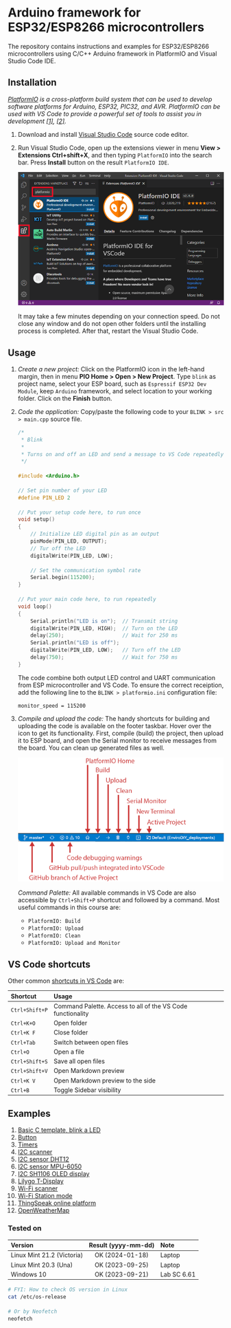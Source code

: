 # Arduino framework for ESP32/ESP8266 microcontrollers

The repository contains instructions and examples for ESP32/ESP8266 microcontrollers using C/C++ Arduino framework in PlatformIO and Visual Studio Code IDE.

## Installation

*[PlatformIO](https://platformio.org/) is a cross-platform build system that can be used to develop software platforms for Arduino, ESP32, PIC32, and AVR. PlatformIO can be used with VS Code to provide a powerful set of tools to assist you in development [[1]](https://maker.pro/arduino/tutorial/how-to-use-platformio-in-visual-studio-code-to-program-arduino), [[2]](https://dronebotworkshop.com/platformio/).*

1. Download and install [Visual Studio Code](https://code.visualstudio.com/) source code editor.

2. Run Visual Studio Code, open up the extensions viewer in menu **View > Extensions Ctrl+shift+X**, and then typing `PlatformIO` into the search bar. Press **Install** button on the result `PlatformIO IDE`.

   ![Install PlatformIO IDE](images/platformio_install.png)

   It may take a few minutes depending on your connection speed. Do not close any window and do not open other folders until the installing process is completed. After that, restart the Visual Studio Code.

## Usage

1. *Create a new project:* Click on the PlatformIO icon in the left-hand margin, then in menu **PIO Home > Open > New Project**. Type `blink` as project name, select your ESP board, such as `Espressif ESP32 Dev Module`, keep `Arduino` framework, and select location to your working folder. Click on the **Finish** button.

2. *Code the application:* Copy/paste the following code to your `BLINK > src > main.cpp` source file.

    ```c
    /*
     * Blink
     *
     * Turns on and off an LED and send a message to VS Code repeatedly.
     */

    #include <Arduino.h>

    // Set pin number of your LED
    #define PIN_LED 2

    // Put your setup code here, to run once
    void setup()
    {
        // Initialize LED digital pin as an output
        pinMode(PIN_LED, OUTPUT);
        // Tur off the LED
        digitalWrite(PIN_LED, LOW);

        // Set the communication symbol rate
        Serial.begin(115200);
    }

    // Put your main code here, to run repeatedly
    void loop()
    {
        Serial.println("LED is on");  // Transmit string
        digitalWrite(PIN_LED, HIGH);  // Turn on the LED
        delay(250);                   // Wait for 250 ms
        Serial.println("LED is off");
        digitalWrite(PIN_LED, LOW);   // Turn off the LED
        delay(750);                   // Wait for 750 ms
    }
    ```

   The code combine both output LED control and UART communication from ESP microcontroller and VS Code. To ensure the correct receiption, add the following line to the `BLINK > platformio.ini` configuration file:

   ```shell
   monitor_speed = 115200
   ```

3. *Compile and upload the code:* The handy shortcuts for building and uploading the code is available on the footer taskbar. Hover over the icon to get its functionality. First, compile (build) the project, then upload it to ESP board, and open the Serial monitor to receive messages from the board. You can clean up generated files as well.

   ![Control icons](images/platformio_navigation.png)

   *Command Palette:* All available commands in VS Code are also accessible by `Ctrl+Shift+P` shortcut and followed by a command. Most useful commands in this course are:

      * `PlatformIO: Build`
      * `PlatformIO: Upload`
      * `PlatformIO: Clean`
      * `PlatformIO: Upload and Monitor`

## VS Code shortcuts

Other common [shortcuts in VS Code](https://code.visualstudio.com/shortcuts/keyboard-shortcuts-windows.pdf) are:

| **Shortcut** | **Usage**
| :-- | :--
| `Ctrl+Shift+P` | Command Palette. Access to all of the VS Code functionality
| `Ctrl+K+O` | Open folder
| `Ctrl+K F` | Close folder
| `Ctrl+Tab` | Switch between open files
| `Ctrl+O` | Open a file
| `Ctrl+Shift+S` | Save all open files
| `Ctrl+Shift+V` | Open Markdown preview
| `Ctrl+K V` | Open Markdown preview to the side
| `Ctrl+B` | Toggle Sidebar visibility

## Examples

1. [Basic C template, blink a LED](examples/blink/)
2. [Button](examples/button/)
3. [Timers](examples/timer/)
4. [I2C scanner](examples/i2c-scan/)
5. [I2C sensor DHT12](examples/i2c-sensor-dht/)
5. [I2C sensor MPU-6050](examples/i2c-sensor/)
6. [I2C SH1106 OLED display](examples/i2c-oled/)
7. [Lilygo T-Display](examples/lilygo_t-display/)
8. [Wi-Fi scanner](examples/wifi-scan/)
9. [Wi-Fi Station mode](examples/wifi-station/)
10. [ThingSpeak online platform](examples/wifi-thingspeak/)
11. [OpenWeatherMap](examples/wifi-openweather/)

### Tested on

| **Version**                | **Result (yyyy-mm-dd)** | **Note**     |
| :------------------------- | :---------------------: | :----------- |
| Linux Mint 21.2 (Victoria) | OK (2024-01-18)         | Laptop       |
| Linux Mint 20.3 (Una)      | OK (2023-09-25)         | Laptop       |
| Windows 10                 | OK (2023-09-21)         | Lab SC 6.61  |

```bash
# FYI: How to check OS version in Linux
cat /etc/os-release

# Or by Neofetch
neofetch
```
